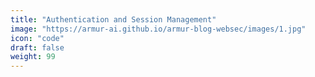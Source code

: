 ```yaml
---
title: "Authentication and Session Management"
image: "https://armur-ai.github.io/armur-blog-websec/images/1.jpg"
icon: "code"
draft: false
weight: 99
---
```



